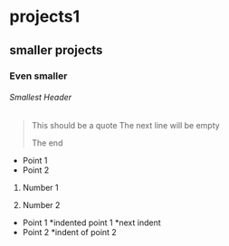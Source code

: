 # projects1
## smaller projects

### Even smaller

###### Smallest Header

>This should be a quote
>The next line will be empty
>
>The end

* Point 1
* Point 2

1. Number 1

2. Number 2

* Point 1
 *indented point 1
 *next indent
* Point 2
 *indent of point 2

